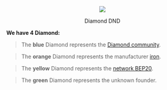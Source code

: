 <p align="center">
  <img src="https://diamonddnd.com/PWA/DND.png" />
</p>
<p align="center">Diamond DND</p>

**We have 4 Diamond:**

>The **blue** Diamond represents the [Diamond community](https://diamonddnd.com/).

>The **orange** Diamond represents the manufacturer [iron](https://iron.finance/).

>The **yellow** Diamond represents the [network BEP20](https://www.bnbchain.org/).

>The **green** Diamond represents the unknown founder.<br>



